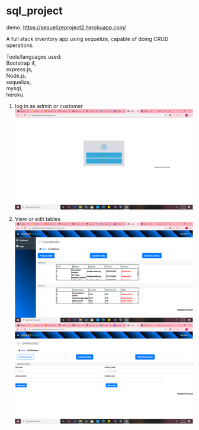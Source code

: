 # sql_project

demo: https://sequelizeproject2.herokuapp.com/

A full stack inventory app using sequelize, capable of doing CRUD operations. 

Tools/languages used:<br>
Bootstrap 4,<br>
express.js,<br>
Node.js,<br>
sequelize,<br>
mysql,<br>
heroku.

1. log in as admin or customer<br>
![](Screenshot%20(55).png)

2. View or edit tables
![](Screenshot%20(56).png)<br>
![](Screenshot%20(57).png)
